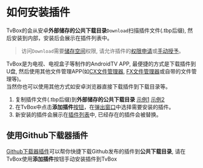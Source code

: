 # 如何安装插件

TvBox的会从安卓**外部储存的公共下载目录**`Download`扫描插件文件(.tbp后缀), 然后安装到内部，安装后会展示在插件列表中。

> 访问`Download`需要[储存空间](image/Screenshot_20250218_091706.png)权限, 请允许插件的[权限申请](image/Screenshot_20250218_091928.png)或[手动授予](image/Screenshot_20250218_091706.png)。

TvBox是为电视、电视盒子等制作的AndroidTV APP, 最便捷的方式是下载插件到U盘, 然后使用其他文件管理APP(如[CX文件管理器](https://cxfileexplorer.com/), [FX文件管理器](http://www.nextapp.com/fx/)或自带的文件管理等)。  
当然你也可以使用其他方式如安卓浏览器直接下载插件到下载目录等。

1. 复制插件文件(.tbp后缀)到**外部储存的公共下载目录**  [示例1](image/Screenshot_20250218_093819.png)  [示例2](image/Screenshot_20250218_094132.png)
2. 在TvBox中点击**添加插件**[按钮](image/Screenshot_20250218_094406.png)，在[弹出窗口](image/Screenshot_20250218_094518.png)中选择需要安装的插件。
3. 新安装的插件会展示在[插件列表](image/Screenshot_20250218_095144.png)中, 已经存在的插件会被替换。

## 使用Github下载器插件

[Github下载器插件](https://github.com/muedsa/github-tvbox-plugin-downloader)可以帮你快捷下载Github发布的插件到**公共下载目录**, 请在TvBox使用**添加插件**按钮手动安装插件到TvBox